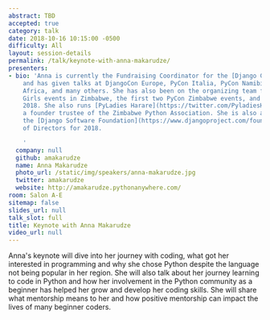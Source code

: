 ```yaml
---
abstract: TBD
accepted: true
category: talk
date: 2018-10-16 10:15:00 -0500
difficulty: All
layout: session-details
permalink: /talk/keynote-with-anna-makarudze/
presenters:
- bio: 'Anna is currently the Fundraising Coordinator for the [Django Girls Foundation](https://djangogirls.org/)
    and has given talks at DjangoCon Europe, PyCon Italia, PyCon Namibia, PyCon South
    Africa, and many others. She has also been on the organizing team for many Django
    Girls events in Zimbabwe, the first two PyCon Zimbabwe events, and DjangoCon Europe
    2018. She also runs [PyLadies Harare](https://twitter.com/PyladiesHRE) and is
    a founder trustee of the Zimbabwe Python Association. She is also a member of
    the [Django Software Foundation](https://www.djangoproject.com/foundation/) Board
    of Directors for 2018.

    '
  company: null
  github: amakarudze
  name: Anna Makarudze
  photo_url: /static/img/speakers/anna-makarudze.jpg
  twitter: amakarudze
  website: http://amakarudze.pythonanywhere.com/
room: Salon A-E
sitemap: false
slides_url: null
talk_slot: full
title: Keynote with Anna Makarudze
video_url: null
---
```


Anna's keynote will dive into her journey with coding, what got her interested in programming and why she chose Python despite the language not being popular in her region. She will also talk about her journey learning to code in Python and how her involvement in the Python community as a beginner has helped her grow and develop her coding skills. She will share what mentorship means to her and how positive mentorship can impact the lives of many beginner coders.